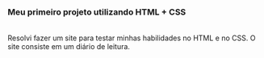 ### Meu primeiro projeto utilizando HTML + CSS

<br />
Resolvi fazer um site para testar minhas habilidades no HTML e no CSS. O site consiste em um diário de leitura.
